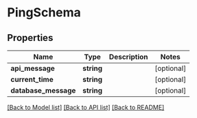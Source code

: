 # PingSchema

## Properties
Name | Type | Description | Notes
------------ | ------------- | ------------- | -------------
**api_message** | **string** |  | [optional] 
**current_time** | **string** |  | [optional] 
**database_message** | **string** |  | [optional] 

[[Back to Model list]](../README.md#documentation-for-models) [[Back to API list]](../README.md#documentation-for-api-endpoints) [[Back to README]](../README.md)



